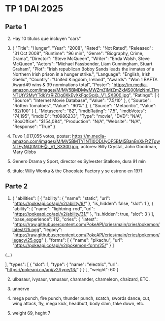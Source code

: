 # TP 1 DAI 2025

## Parte 1

2) Hay 10 títulos que incluyen "cars"
3) {
    "Title": "Hunger",
    "Year": "2008",
    "Rated": "Not Rated",
    "Released": "31 Oct 2008",
    "Runtime": "96 min",
    "Genre": "Biography, Crime, Drama",
    "Director": "Steve McQueen",
    "Writer": "Enda Walsh, Steve McQueen",
    "Actors": "Michael Fassbender, Liam Cunningham, Stuart Graham",
    "Plot": "Irish republican Bobby Sands leads the inmates of a Northern Irish prison in a hunger strike.",
    "Language": "English, Irish Gaelic",
    "Country": "United Kingdom, Ireland",
    "Awards": "Won 1 BAFTA Award49 wins & 39 nominations total",
    "Poster": "https://m.media-amazon.com/images/M/MV5BMDMwMWZmZjMtZmZkMS00MzNmLTlmNTUtY2MyYTdkYzRiZDg0XkEyXkFqcGc@._V1_SX300.jpg",
    "Ratings": [
        {
            "Source": "Internet Movie Database",
            "Value": "7.5/10"
        },
        {
            "Source": "Rotten Tomatoes",
            "Value": "90%"
        },
        {
            "Source": "Metacritic",
            "Value": "82/100"
        }
    ],
    "Metascore": "82",
    "imdbRating": "7.5",
    "imdbVotes": "74,195",
    "imdbID": "tt0986233",
    "Type": "movie",
    "DVD": "N/A",
    "BoxOffice": "$154,084",
    "Production": "N/A",
    "Website": "N/A",
    "Response": "True"
}
4) Tuvo 1,017,055 votos, poster: https://m.media-amazon.com/images/M/MV5BMTY1NTI0ODUyOF5BMl5BanBnXkFtZTgwNTEyNjQ0MDE@._V1_SX300.jpg, actores: Billy Crystal, John Goodman, Mary Gibbs

5) Genero Drama y Sport, director es Sylvester Stallone, dura 91 min

6) titulo: Willy Wonka & the Chocolate Factory y se estreno en 1971

## Parte 2

1) {
    "abilities": [
        {
            "ability": {
                "name": "static",
                "url": "https://pokeapi.co/api/v2/ability/9/"
            },
            "is_hidden": false,
            "slot": 1
        },
        {
            "ability": {
                "name": "lightning-rod",
                "url": "https://pokeapi.co/api/v2/ability/31/"
            },
            "is_hidden": true,
            "slot": 3
        }
    ],
    "base_experience": 112,
    "cries": {
        "latest": "https://raw.githubusercontent.com/PokeAPI/cries/main/cries/pokemon/latest/25.ogg",
        "legacy": "https://raw.githubusercontent.com/PokeAPI/cries/main/cries/pokemon/legacy/25.ogg"
    },
    "forms": [
        {
            "name": "pikachu",
            "url": "https://pokeapi.co/api/v2/pokemon-form/25/"
        }
    ]

(...)
    
],
    "types": [
        {
            "slot": 1,
            "type": {
                "name": "electric",
                "url": "https://pokeapi.co/api/v2/type/13/"
            }
        }
    ],
    "weight": 60
}

2) ulbasaur, ivysaur, venusaur, chamander, chameleon, chaizard, ETC.

3) unnerve

4) mega punch, fire punch, thunder punch, scatch, swords dance, cut, wing attack, fly, mega kick, headbutt, body slam, take down, etc.

5) weight 69, heght 7
